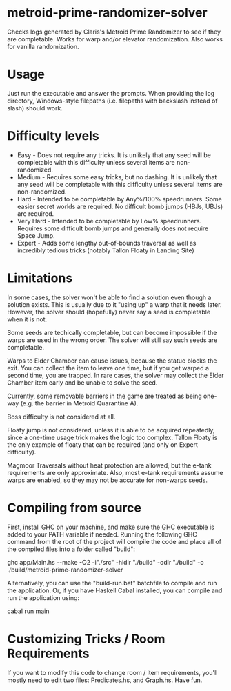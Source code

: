 # metroid-prime-randomizer-solver
Checks logs generated by Claris's Metroid Prime Randomizer to see if they are completable. Works for warp and/or elevator randomization. Also works for vanilla randomization.

# Usage

Just run the executable and answer the prompts. When providing the log directory, Windows-style filepaths (i.e. filepaths with backslash instead of slash) should work.

# Difficulty levels

* Easy - Does not require any tricks. It is unlikely that any seed will be completable with this difficulty unless several items are non-randomized.
* Medium - Requires some easy tricks, but no dashing. It is unlikely that any seed will be completable with this difficulty unless several items are non-randomized.
* Hard - Intended to be completable by Any%/100% speedrunners. Some easier secret worlds are required. No difficult bomb jumps (HBJs, UBJs) are required.
* Very Hard - Intended to be completable by Low% speedrunners. Requires some difficult bomb jumps and generally does not require Space Jump.
* Expert - Adds some lengthy out-of-bounds traversal as well as incredibly tedious tricks (notably Tallon Floaty in Landing Site)

# Limitations
In some cases, the solver won't be able to find a solution even though a solution exists. This is usually due to it "using up" a warp that it needs later. However, the solver should (hopefully) never say a seed is completable when it is not.

Some seeds are techically completable, but can become impossible if the warps are used in the wrong order. The solver will still say such seeds are completable.

Warps to Elder Chamber can cause issues, because the statue blocks the exit. You can collect the item to leave one time, but if you get warped a second time, you are trapped. In rare cases, the solver may collect the Elder Chamber item early and be unable to solve the seed.

Currently, some removable barriers in the game are treated as being one-way (e.g. the barrier in Metroid Quarantine A).

Boss difficulty is not considered at all.

Floaty jump is not considered, unless it is able to be acquired repeatedly, since a one-time usage trick makes the logic too complex. Tallon Floaty is the only example of floaty that can be required (and only on Expert difficulty).

Magmoor Traversals without heat protection are allowed, but the e-tank requirements are only approximate. Also, most e-tank requirements assume warps are enabled, so they may not be accurate for non-warps seeds.

# Compiling from source
First, install GHC on your machine, and make sure the GHC executable is added to your PATH variable if needed. Running the following GHC command from the root of the project will compile the code and place all of the compiled files into a folder called "build":

ghc app/Main.hs --make -O2 -i"./src" -hidir "./build" -odir "./build" -o ./build/metroid-prime-randomizer-solver

Alternatively, you can use the "build-run.bat" batchfile to compile and run the application. Or, if you have Haskell Cabal installed, you can compile and run the application using:

cabal run main

# Customizing Tricks / Room Requirements
If you want to modify this code to change room / item requirements, you'll mostly need to edit two files: Predicates.hs, and Graph.hs. Have fun.